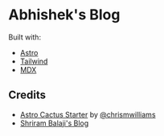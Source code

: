 # Abhishek's Blog

Built with:

- [Astro](https://astro.build)
- [Tailwind](https://tailwindcss.com)
- [MDX](https://mdxjs.com)


## Credits

- [Astro Cactus Starter](https://github.com/chrismwilliams/astro-theme-cactus) by [@chrismwilliams](https://github.com/chrismwilliams)
- [Shriram Balaji's Blog](https://blog.shrirambalaji.com/)
